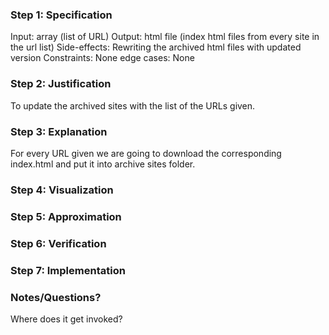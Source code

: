 ### Step 1: Specification
<!--record here -->
Input: array (list of URL)
Output: html file (index html files from every site in the url list)
Side-effects: Rewriting the archived html files with updated version 
Constraints: None
edge cases: None

### Step 2: Justification
<!--record here -->
To update the archived sites with the list of the URLs given.

### Step 3: Explanation
<!--record here -->
For every URL given we are going to download the corresponding index.html and put it into archive sites folder.

### Step 4: Visualization
<!--record here -->

### Step 5: Approximation
<!-- record your approximation in the .js file -->

### Step 6: Verification
<!-- record your verification here, or, if you use a whiteboard, upload a photo of yoru whiteboard to this folder  -->

### Step 7: Implementation
<!-- record your implementation in the .js file -->


### Notes/Questions? 
Where does it get invoked? 
